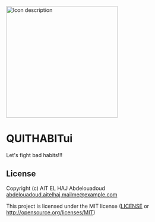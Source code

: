 <img src="https://github.com/user-attachments/assets/ee9c93ae-9361-4b75-a83f-655fe2a6974f" alt="Icon description" width="300" height="300">

#     QUITHABITui

Let's fight bad habits!!!

## License

Copyright (c) AIT EL HAJ Abdelouadoud <abdelouadoud.aitelhaj.mailme@example.com>

This project is licensed under the MIT license ([LICENSE] or <http://opensource.org/licenses/MIT>)

[LICENSE]: ./LICENSE
